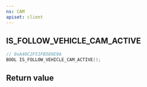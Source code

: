 ```yaml
---
ns: CAM
apiset: client
---
```

## IS_FOLLOW_VEHICLE_CAM_ACTIVE

```c
// 0xA40C2F51FB589E9A
BOOL IS_FOLLOW_VEHICLE_CAM_ACTIVE();
```



## Return value

